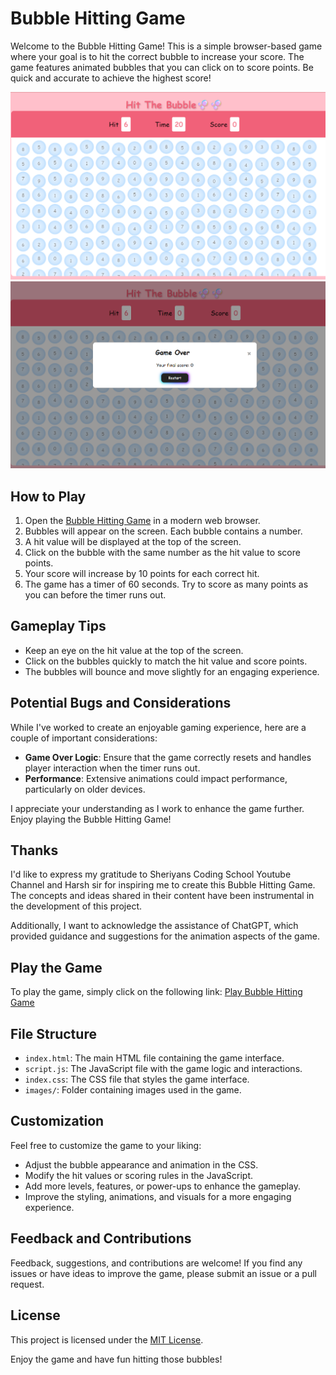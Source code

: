 # Bubble Hitting Game

Welcome to the Bubble Hitting Game! This is a simple browser-based game where your goal is to hit the correct bubble to increase your score. The game features animated bubbles that you can click on to score points. Be quick and accurate to achieve the highest score!

![Game Interface](/hit%20the%20bubble.png)
![Game Interface](/the%20end.png)

## How to Play

1. Open the [Bubble Hitting Game](https://hit-the-bubble.netlify.app/) in a modern web browser.
2. Bubbles will appear on the screen. Each bubble contains a number.
3. A hit value will be displayed at the top of the screen.
4. Click on the bubble with the same number as the hit value to score points.
5. Your score will increase by 10 points for each correct hit.
6. The game has a timer of 60 seconds. Try to score as many points as you can before the timer runs out.

## Gameplay Tips

- Keep an eye on the hit value at the top of the screen.
- Click on the bubbles quickly to match the hit value and score points.
- The bubbles will bounce and move slightly for an engaging experience.


## Potential Bugs and Considerations

While I've worked to create an enjoyable gaming experience, here are a couple of important considerations:

- **Game Over Logic**: Ensure that the game correctly resets and handles player interaction when the timer runs out.
- **Performance**: Extensive animations could impact performance, particularly on older devices.

I appreciate your understanding as I work to enhance the game further. Enjoy playing the Bubble Hitting Game!


## Thanks

I'd like to express my gratitude to Sheriyans Coding School Youtube Channel and Harsh sir for inspiring me to create this Bubble Hitting Game. The concepts and ideas shared in their content have been instrumental in the development of this project.

Additionally, I want to acknowledge the assistance of ChatGPT, which provided guidance and suggestions for the animation aspects of the game.

## Play the Game

To play the game, simply click on the following link: [Play Bubble Hitting Game](https://hit-the-bubble.netlify.app/)

## File Structure

- `index.html`: The main HTML file containing the game interface.
- `script.js`: The JavaScript file with the game logic and interactions.
- `index.css`: The CSS file that styles the game interface.
- `images/`: Folder containing images used in the game.

## Customization

Feel free to customize the game to your liking:

- Adjust the bubble appearance and animation in the CSS.
- Modify the hit values or scoring rules in the JavaScript.
- Add more levels, features, or power-ups to enhance the gameplay.
- Improve the styling, animations, and visuals for a more engaging experience.

## Feedback and Contributions

Feedback, suggestions, and contributions are welcome! If you find any issues or have ideas to improve the game, please submit an issue or a pull request.

## License

This project is licensed under the [MIT License](LICENSE).

Enjoy the game and have fun hitting those bubbles!
